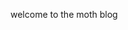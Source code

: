 welcome to the moth blog
<div class="iframely-embed"><div class="iframely-responsive" style="padding-bottom: 50%; padding-top: 120px;"><a href="https://github.com/MothManBlog/The-Story-Of-The-Moth/blob/main/moth.png" data-iframely-url="//iframely.net/N7j6KXo"></a></div></div><script async src="//iframely.net/embed.js"></script>
